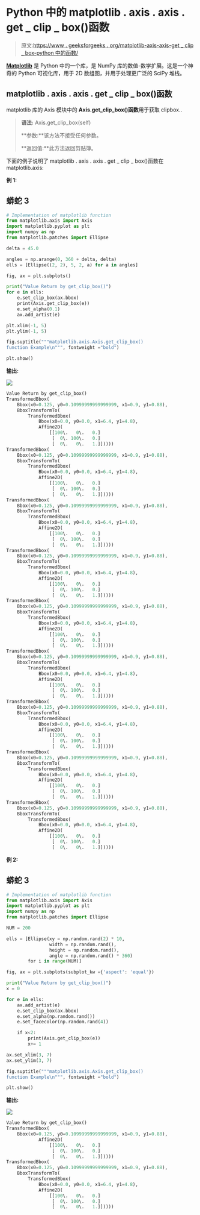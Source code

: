 # Python 中的 matplotlib . axis . axis . get _ clip _ box()函数

> 原文:[https://www . geeksforgeeks . org/matplotlib-axis-axis-get _ clip _ box-python 中的函数/](https://www.geeksforgeeks.org/matplotlib-axis-axis-get_clip_box-function-in-python/)

[**Matplotlib**](https://www.geeksforgeeks.org/python-introduction-matplotlib/) 是 Python 中的一个库，是 NumPy 库的数值-数学扩展。这是一个神奇的 Python 可视化库，用于 2D 数组图，并用于处理更广泛的 SciPy 堆栈。

## matplotlib . axis . axis . get _ clip _ box()函数

matplotlib 库的 Axis 模块中的 **Axis.get_clip_box()函数**用于获取 clipbox..

> **语法:** Axis.get_clip_box(self)
> 
> **参数:**该方法不接受任何参数。
> 
> **返回值:**此方法返回剪贴簿。

下面的例子说明了 matplotlib . axis . axis . get _ clip _ box()函数在 matplotlib.axis:

**例 1:**

## 蟒蛇 3

```py
# Implementation of matplotlib function
from matplotlib.axis import Axis
import matplotlib.pyplot as plt  
import numpy as np  
from matplotlib.patches import Ellipse  

delta = 45.0

angles = np.arange(0, 360 + delta, delta)  
ells = [Ellipse((2, 2), 5, 2, a) for a in angles]  

fig, ax = plt.subplots()  

print("Value Return by get_clip_box()")  
for e in ells:  
    e.set_clip_box(ax.bbox)  
    print(Axis.get_clip_box(e))  
    e.set_alpha(0.1)  
    ax.add_artist(e)  

plt.xlim(-1, 5)  
plt.ylim(-1, 5)  

fig.suptitle("""matplotlib.axis.Axis.get_clip_box()
function Example\n""", fontweight ="bold")  

plt.show()
```

**输出:**

![](img/faaf4a6b54ab659e0d86b5b7a2c2f4c3.png)

```py
Value Return by get_clip_box()
TransformedBbox(
    Bbox(x0=0.125, y0=0.10999999999999999, x1=0.9, y1=0.88),
    BboxTransformTo(
        TransformedBbox(
            Bbox(x0=0.0, y0=0.0, x1=6.4, y1=4.8),
            Affine2D(
                [[100\.   0\.   0.]
                 [  0\. 100\.   0.]
                 [  0\.   0\.   1.]]))))
TransformedBbox(
    Bbox(x0=0.125, y0=0.10999999999999999, x1=0.9, y1=0.88),
    BboxTransformTo(
        TransformedBbox(
            Bbox(x0=0.0, y0=0.0, x1=6.4, y1=4.8),
            Affine2D(
                [[100\.   0\.   0.]
                 [  0\. 100\.   0.]
                 [  0\.   0\.   1.]]))))
TransformedBbox(
    Bbox(x0=0.125, y0=0.10999999999999999, x1=0.9, y1=0.88),
    BboxTransformTo(
        TransformedBbox(
            Bbox(x0=0.0, y0=0.0, x1=6.4, y1=4.8),
            Affine2D(
                [[100\.   0\.   0.]
                 [  0\. 100\.   0.]
                 [  0\.   0\.   1.]]))))
TransformedBbox(
    Bbox(x0=0.125, y0=0.10999999999999999, x1=0.9, y1=0.88),
    BboxTransformTo(
        TransformedBbox(
            Bbox(x0=0.0, y0=0.0, x1=6.4, y1=4.8),
            Affine2D(
                [[100\.   0\.   0.]
                 [  0\. 100\.   0.]
                 [  0\.   0\.   1.]]))))
TransformedBbox(
    Bbox(x0=0.125, y0=0.10999999999999999, x1=0.9, y1=0.88),
    BboxTransformTo(
        TransformedBbox(
            Bbox(x0=0.0, y0=0.0, x1=6.4, y1=4.8),
            Affine2D(
                [[100\.   0\.   0.]
                 [  0\. 100\.   0.]
                 [  0\.   0\.   1.]]))))
TransformedBbox(
    Bbox(x0=0.125, y0=0.10999999999999999, x1=0.9, y1=0.88),
    BboxTransformTo(
        TransformedBbox(
            Bbox(x0=0.0, y0=0.0, x1=6.4, y1=4.8),
            Affine2D(
                [[100\.   0\.   0.]
                 [  0\. 100\.   0.]
                 [  0\.   0\.   1.]]))))
TransformedBbox(
    Bbox(x0=0.125, y0=0.10999999999999999, x1=0.9, y1=0.88),
    BboxTransformTo(
        TransformedBbox(
            Bbox(x0=0.0, y0=0.0, x1=6.4, y1=4.8),
            Affine2D(
                [[100\.   0\.   0.]
                 [  0\. 100\.   0.]
                 [  0\.   0\.   1.]]))))
TransformedBbox(
    Bbox(x0=0.125, y0=0.10999999999999999, x1=0.9, y1=0.88),
    BboxTransformTo(
        TransformedBbox(
            Bbox(x0=0.0, y0=0.0, x1=6.4, y1=4.8),
            Affine2D(
                [[100\.   0\.   0.]
                 [  0\. 100\.   0.]
                 [  0\.   0\.   1.]]))))
TransformedBbox(
    Bbox(x0=0.125, y0=0.10999999999999999, x1=0.9, y1=0.88),
    BboxTransformTo(
        TransformedBbox(
            Bbox(x0=0.0, y0=0.0, x1=6.4, y1=4.8),
            Affine2D(
                [[100\.   0\.   0.]
                 [  0\. 100\.   0.]
                 [  0\.   0\.   1.]]))))

```

**例 2:**

## 蟒蛇 3

```py
# Implementation of matplotlib function
from matplotlib.axis import Axis
import matplotlib.pyplot as plt  
import numpy as np  
from matplotlib.patches import Ellipse  

NUM = 200

ells = [Ellipse(xy = np.random.rand(2) * 10,  
                width = np.random.rand(),  
                height = np.random.rand(),  
                angle = np.random.rand() * 360)  
        for i in range(NUM)]  

fig, ax = plt.subplots(subplot_kw ={'aspect': 'equal'})  

print("Value Return by get_clip_box()")  
x = 0

for e in ells:  
    ax.add_artist(e)  
    e.set_clip_box(ax.bbox)  
    e.set_alpha(np.random.rand())  
    e.set_facecolor(np.random.rand(4))  

    if x<2:  
        print(Axis.get_clip_box(e))  
        x+= 1

ax.set_xlim(3, 7)  
ax.set_ylim(3, 7)  

fig.suptitle("""matplotlib.axis.Axis.get_clip_box()
function Example\n""", fontweight ="bold")  

plt.show()
```

**输出:**

![](img/f601f9f1591d69dd978d88d1f75ce855.png)

```py
Value Return by get_clip_box()
TransformedBbox(
    Bbox(x0=0.125, y0=0.10999999999999999, x1=0.9, y1=0.88),
            Affine2D(
                [[100\.   0\.   0.]
                 [  0\. 100\.   0.]
                 [  0\.   0\.   1.]]))))
TransformedBbox(
    Bbox(x0=0.125, y0=0.10999999999999999, x1=0.9, y1=0.88),
    BboxTransformTo(
        TransformedBbox(
            Bbox(x0=0.0, y0=0.0, x1=6.4, y1=4.8),
            Affine2D(
                [[100\.   0\.   0.]
                 [  0\. 100\.   0.]
                 [  0\.   0\.   1.]]))))

```